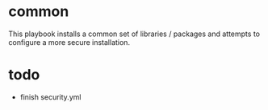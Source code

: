 # common

This playbook installs a common set of libraries / packages and attempts to
configure a more secure installation.

# todo

 * finish security.yml
